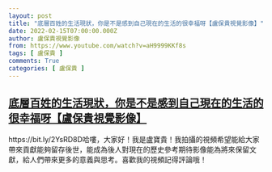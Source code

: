 ```yaml
---
layout: post
title: "底層百姓的生活現狀，你是不是感到自己現在的生活的很幸福呀【盧保貴視覺影像】"
date: 2022-02-15T07:00:00.000Z
author: 盧保貴視覺影像
from: https://www.youtube.com/watch?v=aH9999KKf8s
tags: [ 盧保貴 ]
comments: True
categories: [ 盧保貴 ]
---
```

<!--1644908400000-->
[底層百姓的生活現狀，你是不是感到自己現在的生活的很幸福呀【盧保貴視覺影像】](https://www.youtube.com/watch?v=aH9999KKf8s)
------

<div>
https://bit.ly/2YsRD8D哈嘍，大家好！我是盧寶貴！我拍攝的視頻希望能給大家帶來貢獻能夠留存後世，能成為後人對現在的歷史參考期待影像能為將來保留文獻，給人們帶來更多的意義與思考。喜歡我的視頻記得評論哦！
</div>
